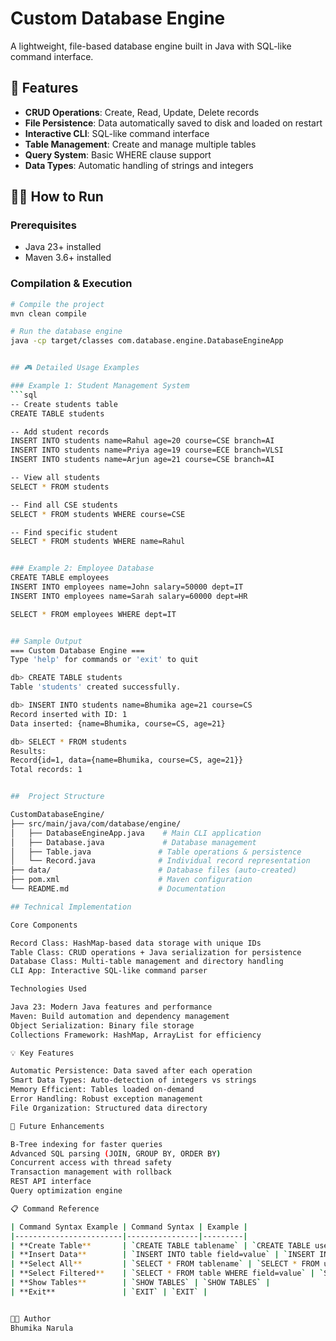 # Custom Database Engine

A lightweight, file-based database engine built in Java with SQL-like command interface.

## 🚀 Features

- **CRUD Operations**: Create, Read, Update, Delete records
- **File Persistence**: Data automatically saved to disk and loaded on restart
- **Interactive CLI**: SQL-like command interface
- **Table Management**: Create and manage multiple tables
- **Query System**: Basic WHERE clause support
- **Data Types**: Automatic handling of strings and integers

## 🏃‍♂️ How to Run

### Prerequisites
- Java 23+ installed
- Maven 3.6+ installed

### Compilation & Execution
```bash
# Compile the project
mvn clean compile

# Run the database engine
java -cp target/classes com.database.engine.DatabaseEngineApp


## 🎮 Detailed Usage Examples

### Example 1: Student Management System
```sql
-- Create students table
CREATE TABLE students

-- Add student records
INSERT INTO students name=Rahul age=20 course=CSE branch=AI
INSERT INTO students name=Priya age=19 course=ECE branch=VLSI
INSERT INTO students name=Arjun age=21 course=CSE branch=AI

-- View all students
SELECT * FROM students

-- Find all CSE students
SELECT * FROM students WHERE course=CSE

-- Find specific student
SELECT * FROM students WHERE name=Rahul


### Example 2: Employee Database
CREATE TABLE employees
INSERT INTO employees name=John salary=50000 dept=IT
INSERT INTO employees name=Sarah salary=60000 dept=HR

SELECT * FROM employees WHERE dept=IT


## Sample Output
=== Custom Database Engine ===
Type 'help' for commands or 'exit' to quit

db> CREATE TABLE students
Table 'students' created successfully.

db> INSERT INTO students name=Bhumika age=21 course=CS
Record inserted with ID: 1
Data inserted: {name=Bhumika, course=CS, age=21}

db> SELECT * FROM students
Results:
Record{id=1, data={name=Bhumika, course=CS, age=21}}
Total records: 1


##  Project Structure

CustomDatabaseEngine/
├── src/main/java/com/database/engine/
│   ├── DatabaseEngineApp.java    # Main CLI application
│   ├── Database.java             # Database management
│   ├── Table.java               # Table operations & persistence
│   └── Record.java              # Individual record representation
├── data/                        # Database files (auto-created)
├── pom.xml                      # Maven configuration
└── README.md                    # Documentation

## Technical Implementation

Core Components

Record Class: HashMap-based data storage with unique IDs
Table Class: CRUD operations + Java serialization for persistence
Database Class: Multi-table management and directory handling
CLI App: Interactive SQL-like command parser

Technologies Used

Java 23: Modern Java features and performance
Maven: Build automation and dependency management
Object Serialization: Binary file storage
Collections Framework: HashMap, ArrayList for efficiency

💡 Key Features

Automatic Persistence: Data saved after each operation
Smart Data Types: Auto-detection of integers vs strings
Memory Efficient: Tables loaded on-demand
Error Handling: Robust exception management
File Organization: Structured data directory

🚀 Future Enhancements

B-Tree indexing for faster queries
Advanced SQL parsing (JOIN, GROUP BY, ORDER BY)
Concurrent access with thread safety
Transaction management with rollback
REST API interface
Query optimization engine

📋 Command Reference

| Command Syntax Example | Command Syntax | Example |
|------------------------|----------------|---------|
| **Create Table**       | `CREATE TABLE tablename` | `CREATE TABLE users` |
| **Insert Data**        | `INSERT INTO table field=value` | `INSERT INTO users name=John age=25` |
| **Select All**         | `SELECT * FROM tablename` | `SELECT * FROM users` |
| **Select Filtered**    | `SELECT * FROM table WHERE field=value` | `SELECT * FROM users WHERE age=25` |
| **Show Tables**        | `SHOW TABLES` | `SHOW TABLES` |
| **Exit**               | `EXIT` | `EXIT` |


👨‍💻 Author
Bhumika Narula